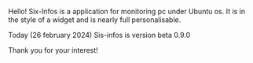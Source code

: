Hello!
Six-Infos is a application for monitoring pc under Ubuntu os.
It is in the style of a widget and is nearly full personalisable.

Today (26 february 2024) Sis-infos is version beta 0.9.0

Thank you for your interest!
